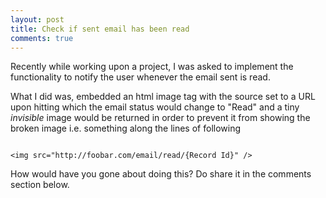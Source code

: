 ```yaml
---
layout: post
title: Check if sent email has been read
comments: true
---
```

Recently while working upon a project, I was asked to implement the functionality to notify the user whenever the email sent is read.

What I did was, embedded an html image tag with the source set to a URL upon hitting which the email status would change to "Read" and a tiny *invisible* image would be returned in order to prevent it from showing the broken image i.e. something along the lines of following

<pre><code class="html">
&lt;img src="http://foobar.com/email/read/{Record Id}" /&gt;
</code></pre>

How would have you gone about doing this? Do share it in the comments section below.
